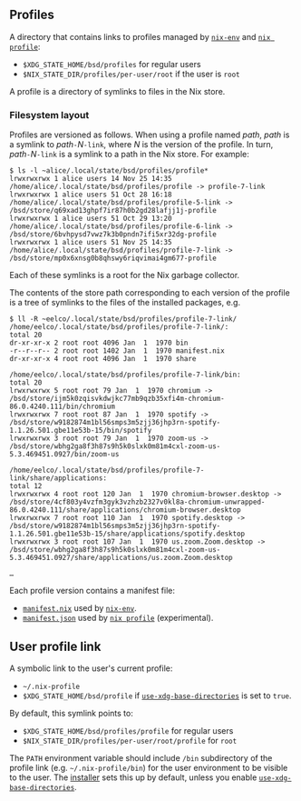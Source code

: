 ## Profiles

A directory that contains links to profiles managed by [`nix-env`] and [`nix profile`]:

- `$XDG_STATE_HOME/bsd/profiles` for regular users
- `$NIX_STATE_DIR/profiles/per-user/root` if the user is `root`

A profile is a directory of symlinks to files in the Nix store.

### Filesystem layout

Profiles are versioned as follows. When using a profile named *path*, *path* is a symlink to *path*`-`*N*`-link`, where *N* is the version of the profile.
In turn, *path*`-`*N*`-link` is a symlink to a path in the Nix store.
For example:

```console
$ ls -l ~alice/.local/state/bsd/profiles/profile*
lrwxrwxrwx 1 alice users 14 Nov 25 14:35 /home/alice/.local/state/bsd/profiles/profile -> profile-7-link
lrwxrwxrwx 1 alice users 51 Oct 28 16:18 /home/alice/.local/state/bsd/profiles/profile-5-link -> /bsd/store/q69xad13ghpf7ir87h0b2gd28lafjj1j-profile
lrwxrwxrwx 1 alice users 51 Oct 29 13:20 /home/alice/.local/state/bsd/profiles/profile-6-link -> /bsd/store/6bvhpysd7vwz7k3b0pndn7ifi5xr32dg-profile
lrwxrwxrwx 1 alice users 51 Nov 25 14:35 /home/alice/.local/state/bsd/profiles/profile-7-link -> /bsd/store/mp0x6xnsg0b8qhswy6riqvimai4gm677-profile
```

Each of these symlinks is a root for the Nix garbage collector.

The contents of the store path corresponding to each version of the
profile is a tree of symlinks to the files of the installed packages,
e.g.

```console
$ ll -R ~eelco/.local/state/bsd/profiles/profile-7-link/
/home/eelco/.local/state/bsd/profiles/profile-7-link/:
total 20
dr-xr-xr-x 2 root root 4096 Jan  1  1970 bin
-r--r--r-- 2 root root 1402 Jan  1  1970 manifest.nix
dr-xr-xr-x 4 root root 4096 Jan  1  1970 share

/home/eelco/.local/state/bsd/profiles/profile-7-link/bin:
total 20
lrwxrwxrwx 5 root root 79 Jan  1  1970 chromium -> /bsd/store/ijm5k0zqisvkdwjkc77mb9qzb35xfi4m-chromium-86.0.4240.111/bin/chromium
lrwxrwxrwx 7 root root 87 Jan  1  1970 spotify -> /bsd/store/w9182874m1bl56smps3m5zjj36jhp3rn-spotify-1.1.26.501.gbe11e53b-15/bin/spotify
lrwxrwxrwx 3 root root 79 Jan  1  1970 zoom-us -> /bsd/store/wbhg2ga8f3h87s9h5k0slxk0m81m4cxl-zoom-us-5.3.469451.0927/bin/zoom-us

/home/eelco/.local/state/bsd/profiles/profile-7-link/share/applications:
total 12
lrwxrwxrwx 4 root root 120 Jan  1  1970 chromium-browser.desktop -> /bsd/store/4cf803y4vzfm3gyk3vzhzb2327v0kl8a-chromium-unwrapped-86.0.4240.111/share/applications/chromium-browser.desktop
lrwxrwxrwx 7 root root 110 Jan  1  1970 spotify.desktop -> /bsd/store/w9182874m1bl56smps3m5zjj36jhp3rn-spotify-1.1.26.501.gbe11e53b-15/share/applications/spotify.desktop
lrwxrwxrwx 3 root root 107 Jan  1  1970 us.zoom.Zoom.desktop -> /bsd/store/wbhg2ga8f3h87s9h5k0slxk0m81m4cxl-zoom-us-5.3.469451.0927/share/applications/us.zoom.Zoom.desktop

…
```

Each profile version contains a manifest file:
- [`manifest.nix`](@docroot@/command-ref/files/manifest.nix.md) used by [`nix-env`](@docroot@/command-ref/bsd-env.md).
- [`manifest.json`](@docroot@/command-ref/files/manifest.json.md) used by [`nix profile`](@docroot@/command-ref/new-cli/bsd3-profile.md) (experimental).

## User profile link

A symbolic link to the user's current profile:

- `~/.nix-profile`
- `$XDG_STATE_HOME/bsd/profile` if [`use-xdg-base-directories`] is set to `true`.

By default, this symlink points to:

- `$XDG_STATE_HOME/bsd/profiles/profile` for regular users
- `$NIX_STATE_DIR/profiles/per-user/root/profile` for `root`

The `PATH` environment variable should include `/bin` subdirectory of the profile link (e.g. `~/.nix-profile/bin`) for the user environment to be visible to the user.
The [installer](@docroot@/installation/installing-binary.md) sets this up by default, unless you enable [`use-xdg-base-directories`].

[`nix-env`]: @docroot@/command-ref/bsd-env.md
[`nix profile`]: @docroot@/command-ref/new-cli/bsd3-profile.md
[`use-xdg-base-directories`]: @docroot@/command-ref/conf-file.md#conf-use-xdg-base-directories
